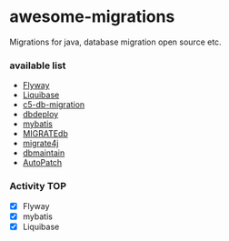 # awesome-migrations
Migrations for java, database migration open source etc.

### available list
* [Flyway](https://github.com/flyway/flyway)
* [Liquibase](https://github.com/liquibase/liquibase)
* [c5-db-migration](https://code.google.com/p/c5-db-migration/)
* [dbdeploy](https://code.google.com/p/dbdeploy/)
* [mybatis](https://github.com/mybatis/migrations)
* [MIGRATEdb](http://migratedb.sourceforge.net/)
* [migrate4j](http://migrate4j.sourceforge.net/)
* [dbmaintain](https://github.com/DbMaintain/dbmaintain)
* [AutoPatch](https://github.com/tacitknowledge/autopatch)

### Activity TOP
- [x] Flyway
- [x] mybatis
- [X] Liquibase
